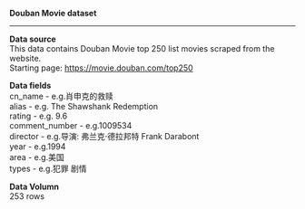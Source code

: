 **Douban Movie dataset**
***


**Data source**
</br>
   This data contains Douban Movie top 250 list movies scraped from the website.
</br>
   Starting page:
   https://movie.douban.com/top250
   
   
**Data fields**
</br>
   cn_name - e.g.肖申克的救赎
</br>alias - e.g. The Shawshank Redemption
</br>rating - e.g. 9.6
</br>comment_number - e.g.1009534
</br>director - e.g.导演: 弗兰克·德拉邦特 Frank Darabont
</br>year - e.g.1994
</br>area - e.g.美国
</br>types - e.g.犯罪 剧情  
  
  
**Data Volumn**
</br>
   253 rows

